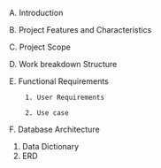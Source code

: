 A. Introduction

B. Project Features and Characteristics

C. Project Scope

D. Work breakdown Structure

E. Functional Requirements

        1. User Requirements

        2. Use case

F. Database Architecture

  1. Data Dictionary
  2. ERD
